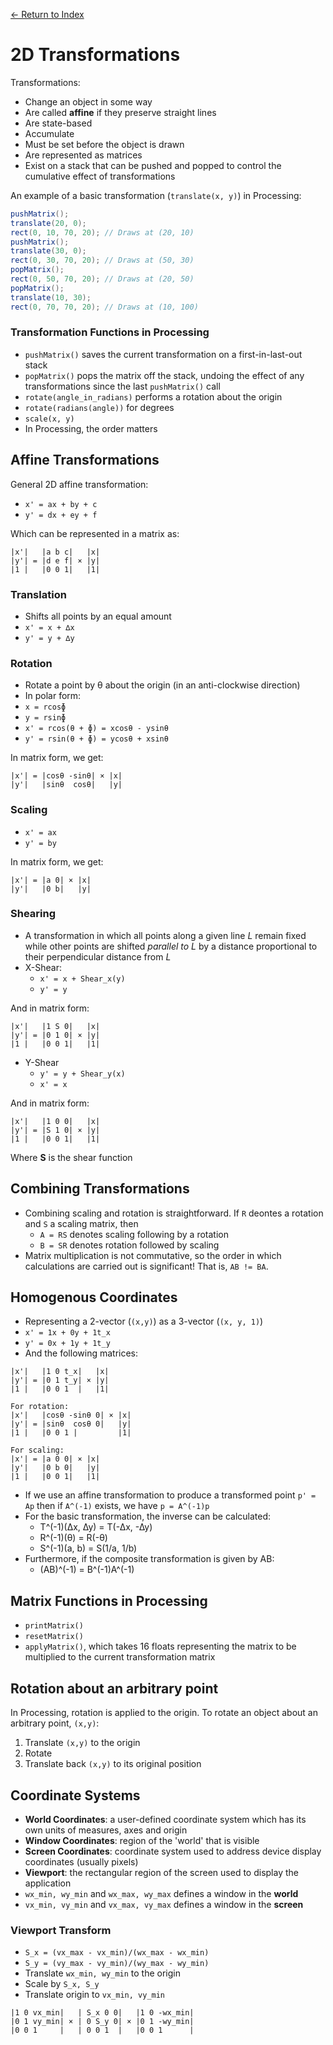 [← Return to Index](https://github.com/cjmlgrto/fit3088-notes/)

# 2D Transformations

Transformations:

* Change an object in some way
* Are called **affine** if they preserve straight lines
* Are state-based
* Accumulate
* Must be set before the object is drawn
* Are represented as matrices
* Exist on a stack that can be pushed and popped to control the cumulative effect of transformations

An example of a basic transformation (`translate(x, y)`) in Processing:

```java
pushMatrix();
translate(20, 0);
rect(0, 10, 70, 20); // Draws at (20, 10)
pushMatrix();
translate(30, 0);
rect(0, 30, 70, 20); // Draws at (50, 30)
popMatrix();
rect(0, 50, 70, 20); // Draws at (20, 50)
popMatrix();
translate(10, 30);
rect(0, 70, 70, 20); // Draws at (10, 100)
```

### Transformation Functions in Processing

* `pushMatrix()` saves the current transformation on a first-in-last-out stack
* `popMatrix()` pops the matrix off the stack, undoing the effect of any transformations since the last `pushMatrix()` call
* `rotate(angle_in_radians)` performs a rotation about the origin
* `rotate(radians(angle))` for degrees
* `scale(x, y)`
* In Processing, the order matters

## Affine Transformations

General 2D affine transformation:

* `x' = ax + by + c`
* `y' = dx + ey + f`

Which can be represented in a matrix as:

```
|x'|   |a b c|   |x|
|y'| = |d e f| × |y|
|1 |   |0 0 1|   |1|
```

### Translation

* Shifts all points by an equal amount
* `x' = x + ∆x`
* `y' = y + ∆y`

### Rotation

* Rotate a point by θ about the origin (in an anti-clockwise direction)
* In polar form:
* `x = rcosɸ`
* `y = rsinɸ`
* `x' = rcos(θ + ɸ) = xcosθ - ysinθ`
* `y' = rsin(θ + ɸ) = ycosθ + xsinθ`

In matrix form, we get:

```
|x'| = |cosθ -sinθ| × |x|
|y'|   |sinθ  cosθ|   |y|
```

### Scaling

* `x' = ax`
* `y' = by`

In matrix form, we get:

```
|x'| = |a 0| × |x|
|y'|   |0 b|   |y|
```

### Shearing

* A transformation in which all points along a given line _L_ remain fixed while other points are shifted _parallel to L_ by a distance proportional to their perpendicular distance from _L_
* X-Shear:
	* `x' = x + Shear_x(y)`
	* `y' = y`

And in matrix form:

```
|x'|   |1 S 0|   |x|
|y'| = |0 1 0| × |y|
|1 |   |0 0 1|   |1|
```

* Y-Shear
	* `y' = y + Shear_y(x)`
	* `x' = x`

And in matrix form:

```
|x'|   |1 0 0|   |x|
|y'| = |S 1 0| × |y|
|1 |   |0 0 1|   |1|
```

Where **S** is the shear function

## Combining Transformations

* Combining scaling and rotation is straightforward. If `R` deontes a rotation and `S` a scaling matrix, then
	* `A = RS` denotes scaling following by a rotation
	* `B = SR` denotes rotation followed by scaling
* Matrix multiplication is not commutative, so the order in which calculations are carried out is significant! That is, `AB != BA`.

## Homogenous Coordinates

* Representing a 2-vector (`(x,y)`) as a 3-vector (`(x, y, 1)`)
* `x' = 1x + 0y + 1t_x`
* `y' = 0x + 1y + 1t_y`
* And the following matrices:

```
|x'|   |1 0 t_x|   |x|
|y'| = |0 1 t_y| × |y|
|1 |   |0 0 1  |   |1|

For rotation:
|x'|   |cosθ -sinθ 0| × |x|
|y'| = |sinθ  cosθ 0|   |y|
|1 |   |0 0 1 |         |1|

For scaling:
|x'| = |a 0 0| × |x|
|y'|   |0 b 0|   |y|
|1 |   |0 0 1|   |1|
```

* If we use an affine transformation to produce a transformed point `p' = Ap` then if `A^(-1)` exists, we have `p = A^(-1)p`
* For the basic transformation, the inverse can be calculated:
	* T^(-1)(∆x, ∆y) = T(-∆x, -∆y)
	* R^(-1)(θ) = R(-θ)
	* S^(-1)(a, b) = S(1/a, 1/b)
* Furthermore, if the composite transformation is given by AB:
	* (AB)^(-1) = B^(-1)A^(-1)

## Matrix Functions in Processing

* `printMatrix()`
* `resetMatrix()`
* `applyMatrix()`, which takes 16 floats representing the matrix to be multiplied to the current transformation matrix

## Rotation about an arbitrary point

In Processing, rotation is applied to the origin. To rotate an object about an arbitrary point, `(x,y)`:

1. Translate `(x,y)` to the origin
2. Rotate
3. Translate back `(x,y)` to its original position

## Coordinate Systems

* **World Coordinates**: a user-defined coordinate system which has its own units of measures, axes and origin
* **Window Coordinates**: region of the 'world' that is visible
* **Screen Coordinates**: coordinate system used to address device display coordinates (usually pixels)
* **Viewport**: the rectangular region of the screen used to display the application
* `wx_min, wy_min` and `wx_max, wy_max` defines a window in the **world**
* `vx_min, vy_min` and `vx_max, vy_max` defines a window in the **screen**

### Viewport Transform

* `S_x = (vx_max - vx_min)/(wx_max - wx_min)`
* `S_y = (vy_max - vy_min)/(wy_max - wy_min)`
* Translate `wx_min, wy_min` to the origin
* Scale by `S_x, S_y`
* Translate origin to 	`vx_min, vy_min`

```
|1 0 vx_min|   | S_x 0 0|   |1 0 -wx_min|
|0 1 vy_min| × | 0 S_y 0| × |0 1 -wy_min|
|0 0 1     |   | 0 0 1  |   |0 0 1      |
```

